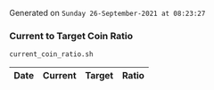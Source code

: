 Generated on `Sunday 26-September-2021 at 08:23:27`

### Current to Target Coin Ratio
`current_coin_ratio.sh`

Date|Current|Target|Ratio
---|---|---|---
